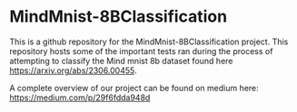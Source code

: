 # MindMnist-8BClassification

This is a github repository for the MindMnist-8BClassification project. This repository hosts some of the important tests ran during the process of attempting to classify the Mind mnist 8b dataset found here https://arxiv.org/abs/2306.00455.


A complete overview of our project can be found on medium here: https://medium.com/p/29f6fdda948d
